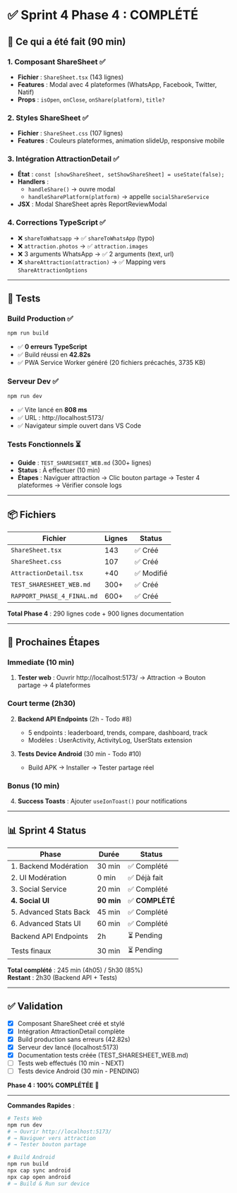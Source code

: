 # ✅ Sprint 4 Phase 4 : COMPLÉTÉ

## 🎯 Ce qui a été fait (90 min)

### 1. Composant ShareSheet ✅
- **Fichier** : `ShareSheet.tsx` (143 lignes)
- **Features** : Modal avec 4 plateformes (WhatsApp, Facebook, Twitter, Natif)
- **Props** : `isOpen`, `onClose`, `onShare(platform)`, `title?`

### 2. Styles ShareSheet ✅
- **Fichier** : `ShareSheet.css` (107 lignes)
- **Features** : Couleurs plateformes, animation slideUp, responsive mobile

### 3. Intégration AttractionDetail ✅
- **État** : `const [showShareSheet, setShowShareSheet] = useState(false);`
- **Handlers** :
  - `handleShare()` → ouvre modal
  - `handleSharePlatform(platform)` → appelle `socialShareService`
- **JSX** : Modal ShareSheet après ReportReviewModal

### 4. Corrections TypeScript ✅
- ❌ `shareToWhatsapp` → ✅ `shareToWhatsApp` (typo)
- ❌ `attraction.photos` → ✅ `attraction.images`
- ❌ 3 arguments WhatsApp → ✅ 2 arguments (text, url)
- ❌ `shareAttraction(attraction)` → ✅ Mapping vers `ShareAttractionOptions`

---

## 🧪 Tests

### Build Production ✅
```bash
npm run build
```
- ✅ **0 erreurs TypeScript**
- ✅ Build réussi en **42.82s**
- ✅ PWA Service Worker généré (20 fichiers précachés, 3735 KB)

### Serveur Dev ✅
```bash
npm run dev
```
- ✅ Vite lancé en **808 ms**
- ✅ URL : http://localhost:5173/
- ✅ Navigateur simple ouvert dans VS Code

### Tests Fonctionnels ⏳
- **Guide** : `TEST_SHARESHEET_WEB.md` (300+ lignes)
- **Status** : À effectuer (10 min)
- **Étapes** : Naviguer attraction → Clic bouton partage → Tester 4 plateformes → Vérifier console logs

---

## 📦 Fichiers

| **Fichier**                  | **Lignes** | **Status** |
|------------------------------|------------|------------|
| `ShareSheet.tsx`             | 143        | ✅ Créé    |
| `ShareSheet.css`             | 107        | ✅ Créé    |
| `AttractionDetail.tsx`       | +40        | ✅ Modifié |
| `TEST_SHARESHEET_WEB.md`     | 300+       | ✅ Créé    |
| `RAPPORT_PHASE_4_FINAL.md`   | 600+       | ✅ Créé    |

**Total Phase 4** : 290 lignes code + 900 lignes documentation

---

## 🚀 Prochaines Étapes

### Immediate (10 min)
1. **Tester web** : Ouvrir http://localhost:5173/ → Attraction → Bouton partage → 4 plateformes

### Court terme (2h30)
2. **Backend API Endpoints** (2h - Todo #8)
   - 5 endpoints : leaderboard, trends, compare, dashboard, track
   - Modèles : UserActivity, ActivityLog, UserStats extension

3. **Tests Device Android** (30 min - Todo #10)
   - Build APK → Installer → Tester partage réel

### Bonus (10 min)
4. **Success Toasts** : Ajouter `useIonToast()` pour notifications

---

## 📊 Sprint 4 Status

| **Phase**              | **Durée** | **Status**      |
|------------------------|-----------|-----------------|
| 1. Backend Modération  | 30 min    | ✅ Complété     |
| 2. UI Modération       | 0 min     | ✅ Déjà fait    |
| 3. Social Service      | 20 min    | ✅ Complété     |
| **4. Social UI**       | **90 min**| ✅ **COMPLÉTÉ** |
| 5. Advanced Stats Back | 45 min    | ✅ Complété     |
| 6. Advanced Stats UI   | 60 min    | ✅ Complété     |
| Backend API Endpoints  | 2h        | ⏳ Pending      |
| Tests finaux           | 30 min    | ⏳ Pending      |

**Total complété** : 245 min (4h05) / 5h30 (85%)  
**Restant** : 2h30 (Backend API + Tests)

---

## ✅ Validation

- [x] Composant ShareSheet créé et stylé
- [x] Intégration AttractionDetail complète
- [x] Build production sans erreurs (42.82s)
- [x] Serveur dev lancé (localhost:5173)
- [x] Documentation tests créée (TEST_SHARESHEET_WEB.md)
- [ ] Tests web effectués (10 min - NEXT)
- [ ] Tests device Android (30 min - PENDING)

**Phase 4 : 100% COMPLÉTÉE** 🎉

---

**Commandes Rapides** :
```bash
# Tests Web
npm run dev
# → Ouvrir http://localhost:5173/
# → Naviguer vers attraction
# → Tester bouton partage

# Build Android
npm run build
npx cap sync android
npx cap open android
# → Build & Run sur device
```
